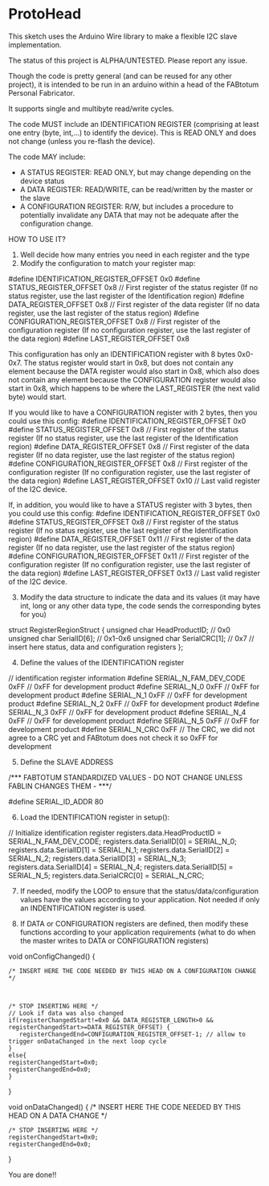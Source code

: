 # ProtoHead

This sketch uses the Arduino Wire library to make a flexible I2C slave implementation.

The status of this project is ALPHA/UNTESTED. Please report any issue.

Though the code is pretty general (and can be reused for any other project), it is intended to be run in an arduino within a head of the FABtotum Personal Fabricator.

It supports single and multibyte read/write cycles.

The code MUST include an IDENTIFICATION REGISTER (comprising at least one entry (byte, int,...) to identify the device). This is READ ONLY and does not change (unless you re-flash the device).

The code MAY include:
- A STATUS REGISTER: READ ONLY, but may change depending on the device status
- A DATA REGISTER: READ/WRITE, can be read/written by the master or the slave
- A CONFIGURATION REGISTER: R/W, but includes a procedure to potentially invalidate any DATA that may not be adequate after the configuration change.


HOW TO USE IT?

1. Well decide how many entries you need in each register and the type
2. Modify the configuration to match your register map:

#define IDENTIFICATION_REGISTER_OFFSET   0x0
#define STATUS_REGISTER_OFFSET 0x8 // First register of the status register (If no status register, use the last register of the Identification region)
#define DATA_REGISTER_OFFSET 0x8 // First register of the data register (If no data register, use the last register of the status region)
#define CONFIGURATION_REGISTER_OFFSET 0x8 // First register of the configuration register (If no configuration register, use the last register of the data region)
#define LAST_REGISTER_OFFSET 0x8 

This configuration has only an IDENTIFICATION register with 8 bytes 0x0-0x7.
The status register would start in 0x8, but does not contain any element because the DATA register would also start in 0x8, which also does not contain any element because the CONFIGURATION register
would also start in 0x8, which happens to be where the LAST_REGISTER (the next valid byte) would start.

If you would like to have a CONFIGURATION register with 2 bytes, then you could use this config:
#define IDENTIFICATION_REGISTER_OFFSET   0x0
#define STATUS_REGISTER_OFFSET 0x8 // First register of the status register (If no status register, use the last register of the Identification region)
#define DATA_REGISTER_OFFSET 0x8 // First register of the data register (If no data register, use the last register of the status region)
#define CONFIGURATION_REGISTER_OFFSET 0x8 // First register of the configuration register (If no configuration register, use the last register of the data region)
#define LAST_REGISTER_OFFSET 0x10 // Last valid register of the I2C device.

If, in addition, you would like to have a STATUS register with 3 bytes, then you could use this config:
#define IDENTIFICATION_REGISTER_OFFSET   0x0
#define STATUS_REGISTER_OFFSET 0x8 // First register of the status register (If no status register, use the last register of the Identification region)
#define DATA_REGISTER_OFFSET 0x11 // First register of the data register (If no data register, use the last register of the status region)
#define CONFIGURATION_REGISTER_OFFSET 0x11 // First register of the configuration register (If no configuration register, use the last register of the data region)
#define LAST_REGISTER_OFFSET 0x13 // Last valid register of the I2C device.

3. Modify the data structure to indicate the data and its values (it may have int, long or any other data type, the code sends the corresponding bytes for you)

struct RegisterRegionStruct {
unsigned char HeadProductID;  // 0x0
unsigned char SerialID[6];    // 0x1-0x6
unsigned char SerialCRC[1];   // 0x7
// insert here status, data and configuration registers
};

4. Define the values of the IDENTIFICATION register

// identification register information
#define SERIAL_N_FAM_DEV_CODE 0xFF // 0xFF for development product
#define SERIAL_N_0 0xFF            // 0xFF for development product
#define SERIAL_N_1 0xFF            // 0xFF for development product
#define SERIAL_N_2 0xFF            // 0xFF for development product
#define SERIAL_N_3 0xFF            // 0xFF for development product
#define SERIAL_N_4 0xFF            // 0xFF for development product
#define SERIAL_N_5 0xFF            // 0xFF for development product
#define SERIAL_N_CRC 0xFF          // The CRC, we did not agree to a CRC yet and FABtotum does not check it so 0xFF for development

5. Define the SLAVE ADDRESS

/*** FABTOTUM STANDARDIZED VALUES - DO NOT CHANGE UNLESS FABLIN CHANGES THEM - ***/

#define SERIAL_ID_ADDR                   80 

6. Load the IDENTIFICATION register in setup():

  // Initialize identification register
  registers.data.HeadProductID = SERIAL_N_FAM_DEV_CODE;
  registers.data.SerialID[0] = SERIAL_N_0;  
  registers.data.SerialID[1] = SERIAL_N_1;
  registers.data.SerialID[2] = SERIAL_N_2;
  registers.data.SerialID[3] = SERIAL_N_3;
  registers.data.SerialID[4] = SERIAL_N_4;
  registers.data.SerialID[5] = SERIAL_N_5;
  registers.data.SerialCRC[0] = SERIAL_N_CRC;

7. If needed, modify the LOOP to ensure that the status/data/configuration values have the values according to your application. Not needed if only an INDENTIFICATION register is used.

8. If DATA or CONFIGURATION registers are defined, then modify these functions according to your application requirements (what to do when the master writes to DATA or CONFIGURATION registers)

void onConfigChanged() 
{

    /* INSERT HERE THE CODE NEEDED BY THIS HEAD ON A CONFIGURATION CHANGE */


  
    /* STOP INSERTING HERE */
    // Look if data was also changed
    if(registerChangedStart!=0x0 && DATA_REGISTER_LENGTH>0 && registerChangedStart>=DATA_REGISTER_OFFSET) {
       registerChangedEnd=CONFIGURATION_REGISTER_OFFSET-1; // allow to trigger onDataChanged in the next loop cycle
    }
    else{
    registerChangedStart=0x0;
    registerChangedEnd=0x0;
    }
  
}

void onDataChanged() 
{
    /* INSERT HERE THE CODE NEEDED BY THIS HEAD ON A DATA CHANGE */



    /* STOP INSERTING HERE */
    registerChangedStart=0x0;
    registerChangedEnd=0x0;  
}

You are done!!
